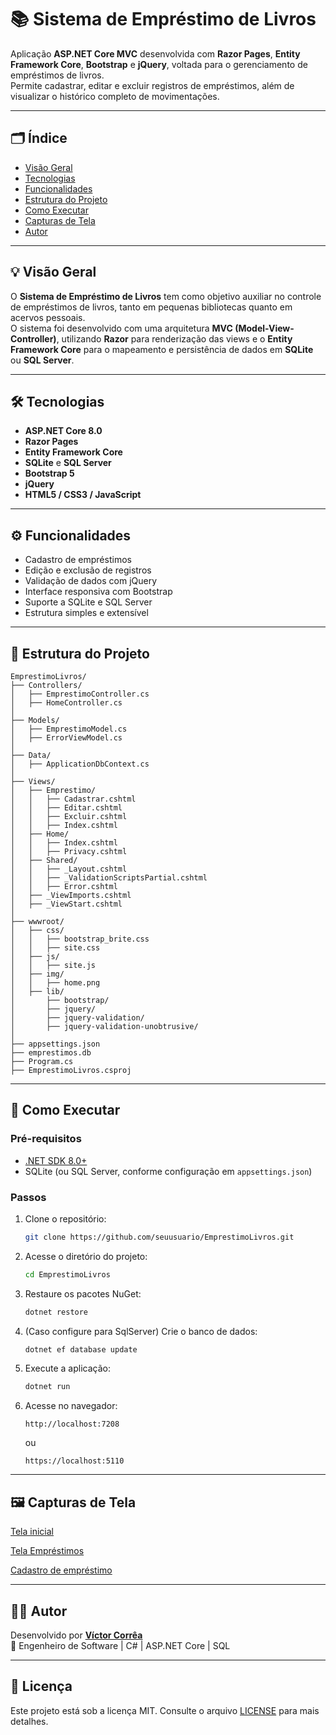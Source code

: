 # 📚 Sistema de Empréstimo de Livros

Aplicação **ASP.NET Core MVC** desenvolvida com **Razor Pages**, **Entity Framework Core**, **Bootstrap** e **jQuery**, voltada para o gerenciamento de empréstimos de livros.  
Permite cadastrar, editar e excluir registros de empréstimos, além de visualizar o histórico completo de movimentações.

---

## 🗂️ Índice
- [Visão Geral](#visão-geral)
- [Tecnologias](#tecnologias)
- [Funcionalidades](#funcionalidades)
- [Estrutura do Projeto](#estrutura-do-projeto)
- [Como Executar](#como-executar)
- [Capturas de Tela](#capturas-de-tela)
- [Autor](#autor)

---

## 💡 Visão Geral

O **Sistema de Empréstimo de Livros** tem como objetivo auxiliar no controle de empréstimos de livros, tanto em pequenas bibliotecas quanto em acervos pessoais.  
O sistema foi desenvolvido com uma arquitetura **MVC (Model-View-Controller)**, utilizando **Razor** para renderização das views e o **Entity Framework Core** para o mapeamento e persistência de dados em **SQLite** ou **SQL Server**.

---

## 🛠️ Tecnologias

- **ASP.NET Core 8.0**
- **Razor Pages**
- **Entity Framework Core**
- **SQLite** e **SQL Server**
- **Bootstrap 5**
- **jQuery**
- **HTML5 / CSS3 / JavaScript**

---

## ⚙️ Funcionalidades

- Cadastro de empréstimos  
- Edição e exclusão de registros  
- Validação de dados com jQuery
- Interface responsiva com Bootstrap  
- Suporte a SQLite e SQL Server  
- Estrutura simples e extensível  

---

## 🧱 Estrutura do Projeto

```
EmprestimoLivros/
├── Controllers/
│   ├── EmprestimoController.cs
│   ├── HomeController.cs
│
├── Models/
│   ├── EmprestimoModel.cs
│   ├── ErrorViewModel.cs
│
├── Data/
│   ├── ApplicationDbContext.cs
│
├── Views/
│   ├── Emprestimo/
│   │   ├── Cadastrar.cshtml
│   │   ├── Editar.cshtml
│   │   ├── Excluir.cshtml
│   │   ├── Index.cshtml
│   ├── Home/
│   │   ├── Index.cshtml
│   │   ├── Privacy.cshtml
│   ├── Shared/
│   │   ├── _Layout.cshtml
│   │   ├── _ValidationScriptsPartial.cshtml
│   │   ├── Error.cshtml
│   ├── _ViewImports.cshtml
│   ├── _ViewStart.cshtml
│
├── wwwroot/
│   ├── css/
│   │   ├── bootstrap_brite.css
│   │   ├── site.css
│   ├── js/
│   │   ├── site.js
│   ├── img/
│   │   ├── home.png
│   ├── lib/
│       ├── bootstrap/
│       ├── jquery/
│       ├── jquery-validation/
│       ├── jquery-validation-unobtrusive/
│
├── appsettings.json
├── emprestimos.db
├── Program.cs
├── EmprestimoLivros.csproj
```

---

## 🚀 Como Executar

### Pré-requisitos
- [.NET SDK 8.0+](https://dotnet.microsoft.com/download)
- SQLite (ou SQL Server, conforme configuração em `appsettings.json`)

### Passos

1. Clone o repositório:
   ```bash
   git clone https://github.com/seuusuario/EmprestimoLivros.git
   ```

2. Acesse o diretório do projeto:
   ```bash
   cd EmprestimoLivros
   ```

3. Restaure os pacotes NuGet:
   ```bash
   dotnet restore
   ```

4. (Caso configure para SqlServer) Crie o banco de dados:
   ```bash
   dotnet ef database update
   ```

5. Execute a aplicação:
   ```bash
   dotnet run
   ```

6. Acesse no navegador:
   ```
   http://localhost:7208
   ```
   ou  
   ```
   https://localhost:5110
   ```

---

## 🖼️ Capturas de Tela

[Tela inicial](docs/home.png)

[Tela Empréstimos](docs/emprestimos.png)

[Cadastro de empréstimo](docs/cadastro_emprestimos.png)

---

## 👨‍💻 Autor

Desenvolvido por **[Víctor Corrêa](https://github.com/victorcorreadasilva)**  
💼 Engenheiro de Software | C# | ASP.NET Core | SQL 

---

## 📝 Licença

Este projeto está sob a licença MIT. Consulte o arquivo [LICENSE](LICENSE) para mais detalhes.

